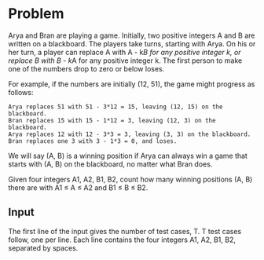 # Problem

Arya and Bran are playing a game. Initially, two positive integers A and B are written on a blackboard. The players take turns, starting with Arya. On his or her turn, a player can replace A with A - k*B for any positive integer k, or replace B with B - k*A for any positive integer k. The first person to make one of the numbers drop to zero or below loses.

For example, if the numbers are initially (12, 51), the game might progress as follows:

    Arya replaces 51 with 51 - 3*12 = 15, leaving (12, 15) on the blackboard.
    Bran replaces 15 with 15 - 1*12 = 3, leaving (12, 3) on the blackboard.
    Arya replaces 12 with 12 - 3*3 = 3, leaving (3, 3) on the blackboard.
    Bran replaces one 3 with 3 - 1*3 = 0, and loses.

We will say (A, B) is a winning position if Arya can always win a game that starts with (A, B) on the blackboard, no matter what Bran does.

Given four integers A1, A2, B1, B2, count how many winning positions (A, B) there are with A1 ≤ A ≤ A2 and B1 ≤ B ≤ B2.

## Input

The first line of the input gives the number of test cases, T. T test cases follow, one per line. Each line contains the four integers A1, A2, B1, B2, separated by spaces.
